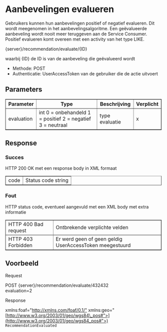 ---
---

# Aanbevelingen evalueren

Gebruikers kunnen hun aanbevelingen positief of negatief evalueren. Dit wordt meegenomen in het aanbevelingsalgoritme. Een geëvalueerde aanbeveling wordt nooit meer teruggeven aan de Service Consumer. Positief evalueren komt overeen met een activity van het type LIKE.

  {server}/recommendation/evaluate/{ID}

waarbij {ID} de ID is van de aanbeveling die geëvalueerd wordt

* Methode: POST
* Authenticatie:
UserAccessToken van de gebruiker die de actie uitvoert

## Parameters

<table border="1" cellpadding="1" cellspacing="1" style="width: 500px;"><thead><tr><th scope="col"> Parameter</th> <th scope="col"> Type</th> <th scope="col"> Beschrijving</th> <th scope="col"> Verplicht</th> </tr></thead><tbody><tr><td> evaluation</td> <td> int  
 0 = onbehandeld  
 1 = positief  
 2 = negatief  
 3 = neutraal</td> <td> type evaluatie</td> <td> x</td></tr></tbody></table>

## Response

### Succes

HTTP 200 OK met een response body in XML formaat  

<table border="1" cellpadding="1" cellspacing="1" style="width: 500px;"><tbody><tr><td> code</td> <td> Status code string</td></tr></tbody></table>

### Fout

HTTP status code, eventueel aangevuld met een XML body met extra informatie

<table border="1" cellpadding="1" cellspacing="1" style="width: 500px;"><tbody><tr><td> HTTP 400 Bad request</td> <td> Ontbrekende verplichte velden</td> </tr><tr><td> HTTP 403 Forbidden</td> <td> Er werd geen of geen geldig UserAccessToken meegestuurd</td></tr></tbody></table>

## Voorbeeld

Request

  POST {server}/recommendation/evaluate/432432  
  evaluation=2

Response  

  <?xml version="1.0" encoding="UTF-8" standalone="yes"?>  
  <response xmlns:rdf="<http://www.w3.org/1999/02/22-rdf-syntax-ns"> xmlns:foaf="<http://xmlns.com/foaf/0.1/"> xmlns:geo="[http://www.w3.org/2003/01/geo/wgs84\_pos#">](http://www.w3.org/2003/01/geo/wgs84_pos#">)  
  <code>RecommendationEvaluated</code>  
  </response>
